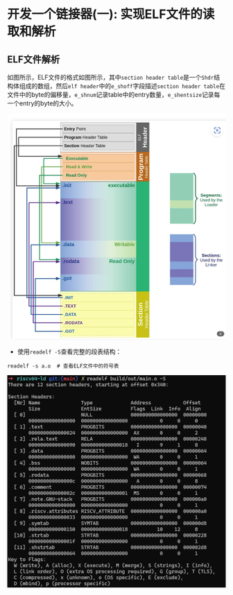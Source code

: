 # 开发一个链接器(一): 实现ELF文件的读取和解析

## ELF文件解析
如图所示，ELF文件的格式如图所示，其中`section header table`是一个`Shdr`结构体组成的数组，然后`elf header`中的` e_shoff `字段描述`section header table`在文件中的byte的偏移量，`e_shnum`记录table中的entry数量，`e_shentsize`记录每一个entry的byte的大小。

![](assets/2024-10-15-16-22-08.png)
- 使用`readelf -S`查看完整的段表结构：

```shell
readelf -s a.o  # 查看ELF文件中的符号表
```

![](assets/2024-07-18-20-40-51.png)


